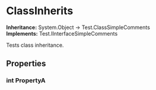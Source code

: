 # ClassInherits

**Inheritance:** System.Object → Test.ClassSimpleComments  
**Implements:** Test.IInterfaceSimpleComments  
  
Tests class inheritance.

## Properties

### int PropertyA

